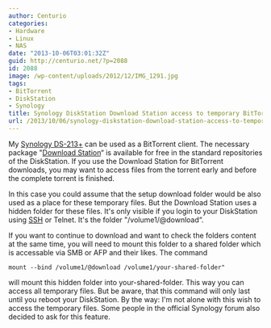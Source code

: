 ```yaml
---
author: Centurio
categories:
- Hardware
- Linux
- NAS
date: "2013-10-06T03:01:32Z"
guid: http://centurio.net/?p=2088
id: 2088
image: /wp-content/uploads/2012/12/IMG_1291.jpg
tags:
- BitTorrent
- DiskStation
- Synology
title: Synology DiskStation Download Station access to temporary BitTorrent files
url: /2013/10/06/synology-diskstation-download-station-access-to-temporary-bittorrent-files/
---
```

My [Synology DS-213+](http://www.amazon.de/gp/product/B008U69DDG) can be used as a BitTorrent client. The necessary package "[Download Station](https://kb.synology.com/en-af/DSM/help/DownloadStation/DownloadStation_desc?version=6)&#8220; is available for free in the standard repositories of the DiskStation. If you use the Download Station for BitTorrent downloads, you may want to access files from the torrent early and before the complete torrent is finished.

In this case you could assume that the setup download folder would be also used as a place for these temporary files. But the Download Station uses a hidden folder for these files. It's only visible if you login to your DiskStation using [SSH](http://centurio.net/2012/12/29/synology-ds213-ssh-mit-zertifikaten/) or Telnet. It's the folder "/volume1/@download&#8220;.

If you want to continue to download and want to check the folders content at the same time, you will need to mount this folder to a shared folder which is accessable via SMB or AFP and their likes. The command

`mount --bind /volume1/@download /volume1/your-shared-folder"`

will mount this hidden folder into your-shared-folder. This way you can access all temporary files. But be aware, that this command will only last until you reboot your DiskStation. By the way: I'm not alone with this wish to access the temporary files. Some people in the official Synology forum also decided to ask for this feature.